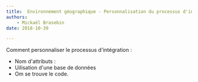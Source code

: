 ```yaml
---
title:  Environnement géographique - Personnalisation du processus d'intégration
authors:
    - Mickaël Brasebin
date: 2018-10-39

---
```


Comment personnaliser le processus d'intégration :
- Nom d'attributs :
- Uilisation d'une base de données
- Om se trouve le code.
